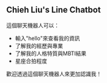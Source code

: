 ## Chieh Liu's Line Chatbot

這個聊天機器人可以：
- 輸入"hello"來查看我的資訊
- 了解我的經歷與專業
- 了解我的人格特質與MBTI結果
- 星座合拍程度

歡迎透過這個聊天機器人來更加認識我！
